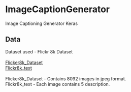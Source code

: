 # ImageCaptionGenerator
Image Captioning Generator Keras

## Data
Dataset used - Flickr 8k Dataset  <br />
 <br />
[Flicker8k_Dataset](https://github.com/jbrownlee/Datasets/releases/download/Flickr8k/Flickr8k_Dataset.zip) <br />
[Flickr8k_text](https://github.com/jbrownlee/Datasets/releases/download/Flickr8k/Flickr8k_text.zip)  <br />
 <br />
Flicker8k_Dataset - Contains 8092 images in jpeg format.  <br />
Flickr8k_text - Each image contains 5 description. <br />

